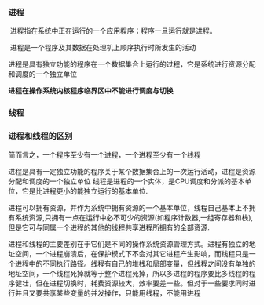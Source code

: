 ### 进程

​    进程指在系统中正在运行的一个应用程序；程序一旦运行就是进程。  

​	进程是一个程序及其数据在处理机上顺序执行时所发生的活动

​	进程是具有独立功能的程序在一个数据集合上运行的过程，它是系统进行资源分配和调度的一个独立单位  

**进程在操作系统内核程序临界区中不能进行调度与切换**

### 线程  

  

### 进程和线程的区别

简而言之，一个程序至少有一个进程，一个进程至少有一个线程  

进程是具有一定独立功能的程序关于某个数据集合上的一次运行活动，进程是资源分配和调度的一个独立单位  线程是进程的一个实体，是CPU调度和分派的基本单位，它是比进程更小的能独立运行的基本单位.  

进程可以拥有资源，并作为系统中拥有资源的一个基本单位，线程自己基本上不拥有系统资源,只拥有一点在运行中必不可少的资源(如程序计数器,一组寄存器和栈),但是它可与同属一个进程的其他的线程共享进程所拥有的全部资源.   

进程和线程的主要差别在于它们是不同的操作系统资源管理方式。进程有独立的地址空间，一个进程崩溃后，在保护模式下不会对其它进程产生影响，而线程只是一个进程中的不同执行路径。线程有自己的堆栈和局部变量，但线程之间没有单独的地址空间，一个线程死掉就等于整个进程死掉，所以多进程的程序要比多线程的程序健壮，但在进程切换时，耗费资源较大，效率要差一些。但对于一些要求同时进行并且又要共享某些变量的并发操作，只能用线程，不能用进程